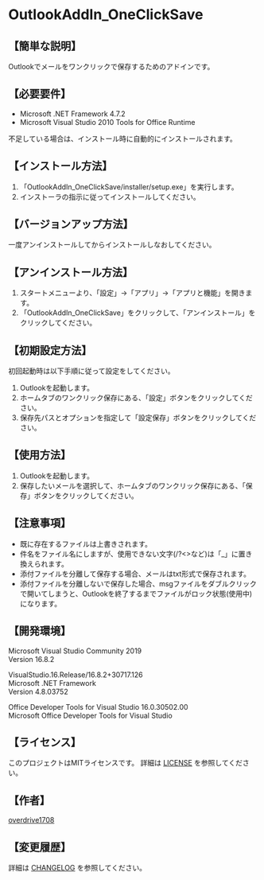 # OutlookAddIn_OneClickSave

## 【簡単な説明】

Outlookでメールをワンクリックで保存するためのアドインです。 

## 【必要要件】

- Microsoft .NET Framework 4.7.2
- Microsoft Visual Studio 2010 Tools for Office Runtime

不足している場合は、インストール時に自動的にインストールされます。

## 【インストール方法】

1. 「OutlookAddIn_OneClickSave/installer/setup.exe」を実行します。
1. インストーラの指示に従ってインストールしてください。

## 【バージョンアップ方法】

一度アンインストールしてからインストールしなおしてください。

## 【アンインストール方法】

1. スタートメニューより、「設定」→「アプリ」→「アプリと機能」を開きます。
1. 「OutlookAddIn_OneClickSave」をクリックして、「アンインストール」をクリックしてください。

## 【初期設定方法】

初回起動時は以下手順に従って設定をしてください。

1. Outlookを起動します。
1. ホームタブのワンクリック保存にある、「設定」ボタンをクリックしてください。
1. 保存先パスとオプションを指定して「設定保存」ボタンをクリックしてください。

## 【使用方法】

1. Outlookを起動します。
1. 保存したいメールを選択して、ホームタブのワンクリック保存にある、「保存」ボタンをクリックしてください。

## 【注意事項】

- 既に存在するファイルは上書きされます。
- 件名をファイル名にしますが、使用できない文字(/?<>など)は「_」に置き換えられます。
- 添付ファイルを分離して保存する場合、メールはtxt形式で保存されます。
- 添付ファイルを分離しないで保存した場合、msgファイルをダブルクリックで開いてしまうと、Outlookを終了するまでファイルがロック状態(使用中)になります。

## 【開発環境】
Microsoft Visual Studio Community 2019  
Version 16.8.2  

VisualStudio.16.Release/16.8.2+30717.126  
Microsoft .NET Framework  
Version 4.8.03752  

Office Developer Tools for Visual Studio   16.0.30502.00  
Microsoft Office Developer Tools for Visual Studio  

## 【ライセンス】

このプロジェクトはMITライセンスです。
詳細は [LICENSE](LICENSE) を参照してください。

## 【作者】

[overdrive1708](https://github.com/overdrive1708)

## 【変更履歴】

詳細は [CHANGELOG](CHANGELOG.md) を参照してください。